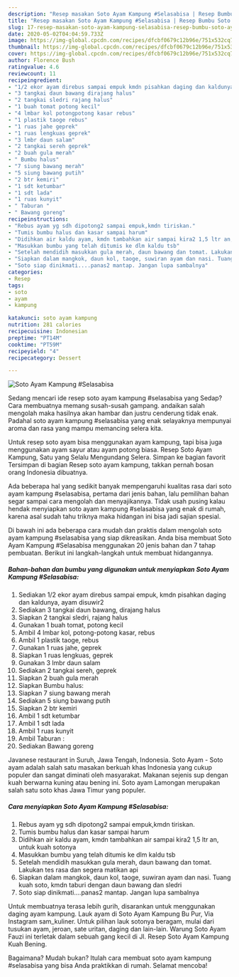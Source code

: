 ```yaml
---
description: "Resep masakan Soto Ayam Kampung #Selasabisa | Resep Bumbu Soto Ayam Kampung #Selasabisa Yang Menggugah Selera"
title: "Resep masakan Soto Ayam Kampung #Selasabisa | Resep Bumbu Soto Ayam Kampung #Selasabisa Yang Menggugah Selera"
slug: 17-resep-masakan-soto-ayam-kampung-selasabisa-resep-bumbu-soto-ayam-kampung-selasabisa-yang-menggugah-selera
date: 2020-05-02T04:04:59.733Z
image: https://img-global.cpcdn.com/recipes/dfcbf0679c12b96e/751x532cq70/soto-ayam-kampung-selasabisa-foto-resep-utama.jpg
thumbnail: https://img-global.cpcdn.com/recipes/dfcbf0679c12b96e/751x532cq70/soto-ayam-kampung-selasabisa-foto-resep-utama.jpg
cover: https://img-global.cpcdn.com/recipes/dfcbf0679c12b96e/751x532cq70/soto-ayam-kampung-selasabisa-foto-resep-utama.jpg
author: Florence Bush
ratingvalue: 4.6
reviewcount: 11
recipeingredient:
- "1/2 ekor ayam direbus sampai empuk kmdn pisahkan daging dan kaldunya ayam disuwir2"
- "3 tangkai daun bawang dirajang halus"
- "2 tangkai sledri rajang halus"
- "1 buah tomat potong kecil"
- "4 lmbar kol potongpotong kasar rebus"
- "1 plastik taoge rebus"
- "1 ruas jahe geprek"
- "1 ruas lengkuas geprek"
- "3 lmbr daun salam"
- "2 tangkai sereh geprek"
- "2 buah gula merah"
- " Bumbu halus"
- "7 siung bawang merah"
- "5 siung bawang putih"
- "2 btr kemiri"
- "1 sdt ketumbar"
- "1 sdt lada"
- "1 ruas kunyit"
- " Taburan "
- " Bawang goreng"
recipeinstructions:
- "Rebus ayam yg sdh dipotong2 sampai empuk,kmdn tiriskan."
- "Tumis bumbu halus dan kasar sampai harum"
- "Didihkan air kaldu ayam, kmdn tambahkan air sampai kira2 1,5 ltr an, untuk kuah sotonya"
- "Masukkan bumbu yang telah ditumis ke dlm kaldu tsb"
- "Setelah mendidih masukkan gula merah, daun bawang dan tomat. Lakukan tes rasa dan segera matikan api"
- "Siapkan dalam mangkok, daun kol, taoge, suwiran ayam dan nasi. Tuang kuah soto, kmdn taburi dengan daun bawang dan sledri"
- "Soto siap dinikmati....panas2 mantap. Jangan lupa sambalnya"
categories:
- Resep
tags:
- soto
- ayam
- kampung

katakunci: soto ayam kampung 
nutrition: 281 calories
recipecuisine: Indonesian
preptime: "PT14M"
cooktime: "PT59M"
recipeyield: "4"
recipecategory: Dessert

---
```



![Soto Ayam Kampung #Selasabisa](https://img-global.cpcdn.com/recipes/dfcbf0679c12b96e/751x532cq70/soto-ayam-kampung-selasabisa-foto-resep-utama.jpg)

Sedang mencari ide resep soto ayam kampung #selasabisa yang Sedap? Cara membuatnya memang susah-susah gampang. andaikan salah mengolah maka hasilnya akan hambar dan justru cenderung tidak enak. Padahal soto ayam kampung #selasabisa yang enak selayaknya mempunyai aroma dan rasa yang mampu memancing selera kita.

Untuk resep soto ayam bisa menggunakan ayam kampung, tapi bisa juga menggunakan ayam sayur atau ayam potong biasa. Resep Soto Ayam Kampung, Satu yang Selalu Mengundang Selera. Simpan ke bagian favorit Tersimpan di bagian Resep soto ayam kampung, takkan pernah bosan orang Indonesia dibuatnya.

Ada beberapa hal yang sedikit banyak mempengaruhi kualitas rasa dari soto ayam kampung #selasabisa, pertama dari jenis bahan, lalu pemilihan bahan segar sampai cara mengolah dan menyajikannya. Tidak usah pusing kalau hendak menyiapkan soto ayam kampung #selasabisa yang enak di rumah, karena asal sudah tahu triknya maka hidangan ini bisa jadi sajian spesial.


Di bawah ini ada beberapa cara mudah dan praktis dalam mengolah soto ayam kampung #selasabisa yang siap dikreasikan. Anda bisa membuat Soto Ayam Kampung #Selasabisa menggunakan 20 jenis bahan dan 7 tahap pembuatan. Berikut ini langkah-langkah untuk membuat hidangannya.

<!--inarticleads1-->

##### Bahan-bahan dan bumbu yang digunakan untuk menyiapkan Soto Ayam Kampung #Selasabisa:

1. Sediakan 1/2 ekor ayam direbus sampai empuk, kmdn pisahkan daging dan kaldunya, ayam disuwir2
1. Sediakan 3 tangkai daun bawang, dirajang halus
1. Siapkan 2 tangkai sledri, rajang halus
1. Gunakan 1 buah tomat, potong kecil
1. Ambil 4 lmbar kol, potong-potong kasar, rebus
1. Ambil 1 plastik taoge, rebus
1. Gunakan 1 ruas jahe, geprek
1. Siapkan 1 ruas lengkuas, geprek
1. Gunakan 3 lmbr daun salam
1. Sediakan 2 tangkai sereh, geprek
1. Siapkan 2 buah gula merah
1. Siapkan  Bumbu halus:
1. Siapkan 7 siung bawang merah
1. Sediakan 5 siung bawang putih
1. Siapkan 2 btr kemiri
1. Ambil 1 sdt ketumbar
1. Ambil 1 sdt lada
1. Ambil 1 ruas kunyit
1. Ambil  Taburan :
1. Sediakan  Bawang goreng


Javanese restaurant in Suruh, Jawa Tengah, Indonesia. Soto Ayam - Soto ayam adalah salah satu masakan berkuah khas Indonesia yang cukup populer dan sangat diminati oleh masyarakat. Makanan sejenis sup dengan kuah berwarna kuning atau bening ini. Soto ayam Lamongan merupakan salah satu soto khas Jawa Timur yang populer. 

<!--inarticleads2-->

##### Cara menyiapkan Soto Ayam Kampung #Selasabisa:

1. Rebus ayam yg sdh dipotong2 sampai empuk,kmdn tiriskan.
1. Tumis bumbu halus dan kasar sampai harum
1. Didihkan air kaldu ayam, kmdn tambahkan air sampai kira2 1,5 ltr an, untuk kuah sotonya
1. Masukkan bumbu yang telah ditumis ke dlm kaldu tsb
1. Setelah mendidih masukkan gula merah, daun bawang dan tomat. Lakukan tes rasa dan segera matikan api
1. Siapkan dalam mangkok, daun kol, taoge, suwiran ayam dan nasi. Tuang kuah soto, kmdn taburi dengan daun bawang dan sledri
1. Soto siap dinikmati....panas2 mantap. Jangan lupa sambalnya


Untuk membuatnya terasa lebih gurih, disarankan untuk menggunakan daging ayam kampung. Lauk ayam di Soto Ayam Kampung Bu Pur, Via Instagram sam_kuliner. Untuk pilihan lauk sotonya beragam, mulai dari tusukan ayam, jeroan, sate uritan, daging dan lain-lain. Warung Soto Ayam Fauzi ini terletak dalam sebuah gang kecil di Jl. Resep Soto Ayam Kampung Kuah Bening. 

Bagaimana? Mudah bukan? Itulah cara membuat soto ayam kampung #selasabisa yang bisa Anda praktikkan di rumah. Selamat mencoba!
